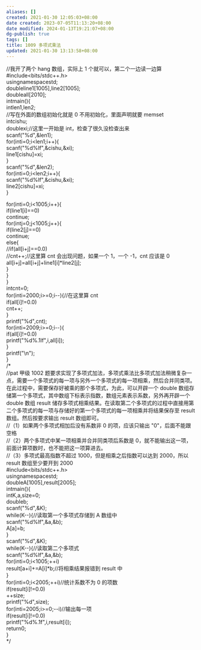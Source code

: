 ```yaml
---
aliases: []
created: 2021-01-30 12:05:03+08:00
date created: 2023-07-05T11:13:20+08:00
date modified: 2024-01-13T19:21:07+08:00
dg-publish: true
tags: []
title: 1009 多项式乘法
updated: 2021-01-30 13:13:58+08:00
---
```


//我开了两个 hang 数组，实际上 1 个就可以，第二个一边读一边算  
\#include\<bits/stdc++.h\>  
usingnamespacestd;  
doubleline1\[1005\],line2\[1005\];  
doubleall\[2010\];  
intmain(){  
intlen1,len2;  
//写在外面的数组初始化就是 0 不用初始化，里面声明就要 memset  
intcishu;  
doublexi;//这里一开始是 int，检查了很久没检查出来  
scanf("%d",&len1);  
for(inti=0;i\<len1;i++){  
scanf("%d%lf",&cishu,&xi);  
line1\[cishu\]=xi;  
}  
scanf("%d",&len2);  
for(inti=0;i\<len2;i++){  
scanf("%d%lf",&cishu,&xi);  
line2\[cishu\]=xi;  
}

for(inti=0;i\<1005;i++){  
if(line1\[i\]==0)  
continue;  
for(intj=0;j\<1005;j++){  
if(line2\[j\]==0)  
continue;  
else{  
//if(all\[i+j\]==0.0)  
//cnt++;//这里算 cnt 会出现问题，如果一个 1，一个 -1，cnt 应该是 0  
all\[i+j\]=all\[i+j\]+line1\[i\]\*line2\[j\];  
}  
}  
}  
intcnt=0;  
for(inti=2000;i\>=0;i--){//在这里算 cnt  
if(all\[i\]!=0.0)  
cnt++;  
}  
printf("%d",cnt);  
for(inti=2009;i\>=0;i--){  
if(all\[i\]!=0.0)  
printf("%d%.1lf",i,all\[i\]);  
}  
printf("\n");  
}  
/\*  
//pat 甲级 1002 题要求实现了多项式加法，多项式乘法比多项式加法稍微复杂一点，需要一个多项式的每一项与另外一个多项式的每一项相乘，然后合并同类项。在此过程中，需要保存好被乘的那个多项式，为此，可以开辟一个 double 数组存储第一个多项式，其中数组下标表示指数，数组元素表示系数，另外再开辟一个 double 数组 result 储存多项式相乘结果。在读取第二个多项式的过程中直接用第二个多项式的每一项与存储好的第一个多项式的每一项相乘并将结果保存至 result 数组。然后按要求输出 result 数组即可。  
//（1）如果两个多项式相加后没有系数非 0 的项，应该只输出 "0"，后面不能跟空格  
//（2）两个多项式中某一项相乘并合并同类项后系数是 0，就不能输出这一项，前面计算项数时，也不能把这一项算进去。  
//（3）多项式最高指数不超过 1000，但是相乘之后指数可以达到 2000，所以 result 数组至少要开到 2000  
\#include\<bits/stdc++.h\>  
usingnamespacestd;  
doubleA\[1005\],result\[2005\];  
intmain(){  
intK,a,size=0;  
doubleb;  
scanf("%d",&K);  
while(K--){//读取第一个多项式存储到 A 数组中  
scanf("%d%lf",&a,&b);  
A\[a\]=b;  
}  
scanf("%d",&K);  
while(K--){//读取第二个多项式  
scanf("%d%lf",&a,&b);  
for(inti=0;i\<1005;++i)  
result\[a+i\]+=A\[i\]\*b;//将相乘结果报错到 result 中  
}  
for(inti=0;i\<2005;++i)//统计系数不为 0 的项数  
if(result\[i\]!=0.0)  
++size;  
printf("%d",size);  
for(inti=2005;i\>=0;--i)//输出每一项  
if(result\[i\]!=0.0)  
printf("%d%.1f",i,result\[i\]);  
return0;  
}  
\*/